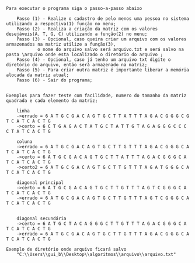 	Para executar o programa siga o passo-a-passo abaixo

		Passo (1) - Realize o cadastro de pelo menos uma pessoa no sistema utilizando a respectiva(1) função no menu;
		Passo (2) - Realiza a criação da matriz com os valores desejáveis(A, T, G, C) utilizando a função(2) no menu;
		Passo (3) - Opcional, caso queira criar um arquivo com os valores armazenados na matriz utilize a função(3),
			    o nome do arquivo salvo será arquivo.txt e será salvo na pasta \arquivo onde esta localizado o diretório do arquivo ;
		Passo (4) - Opcional, caso já tenho um arquivo txt digite o diretório do arquivo, então será armazenado na matriz;
		Passo (5) - Para criar outra matriz é importante liberar a memória alocada da matriz atual;
		Passo (6) - Sair do programa;
	

	Exemplos para fazer teste com facilidade, numero do tamanho da matriz quadrada e cada elemento da matriz;
	
		linha
		->errado = 6 A T G C G A C A G T G C T T A T T T A G A C G G G C G T C A T C A C T G
		->certo = 6 C T G A G A C T A T G C T A T T G T A G A G G G C C C C T A T C A C T G

		coluna
		->errado = 6 A T G C G A C A G T G C T T G T T T A G A C G G G C A T C A T C A C T G
		->certo = 6 A T G C G A C A G T G C T T A T T T A G A C G G G C A T C A T C A C T G
		->certo2 = 6 A T G C G A C A G T G C T T G T T T A G A T G G G C A T C A T C A C T G

		diagonal principal
		->certo = 6 A T G C G A C A G T G C T T G T T T A G T C G G G C A T C A T C A C T G
		->errado = 6 A T G C G A C A G T G C T T G T T T A G T C G G G C A T C A T C A C T G 


		diagonal secundária
		->certo = 6 A T G C T A C A G G G C T T G T T T A G A C G G G C A T C A T C A C T G
		->errado = 6 A T G C G A C A G T G C T T G T T T A G A C G G G C A T C A T C A C T G
	
	Exemplo de diretório onde arquivo ficará salvo
		"C:\\Users\\gui_b\\Desktop\\algoritmos\\arquivo\\arquivo.txt"

